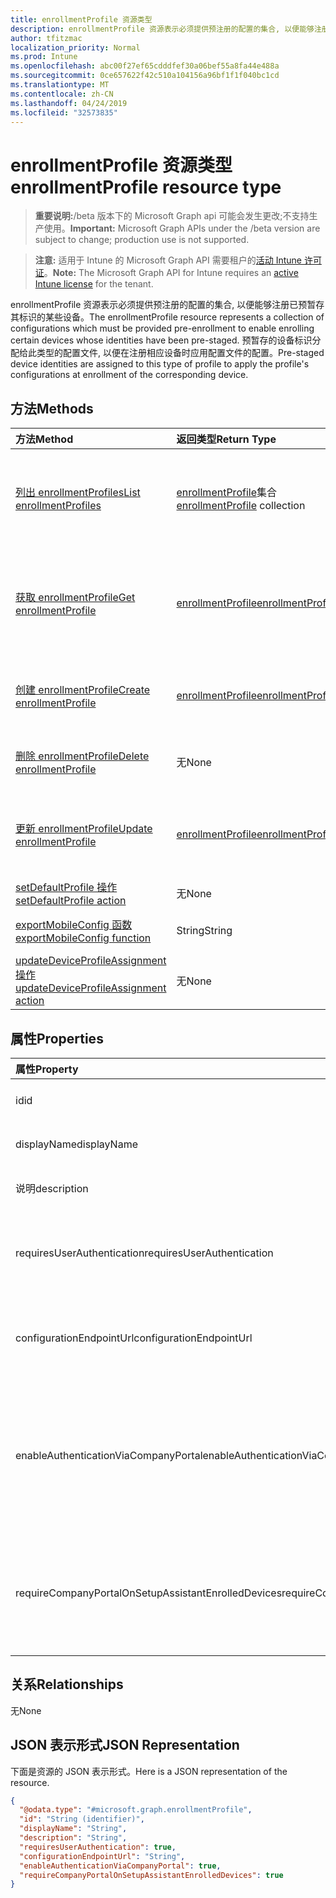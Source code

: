 ```yaml
---
title: enrollmentProfile 资源类型
description: enrollmentProfile 资源表示必须提供预注册的配置的集合, 以便能够注册已预暂存其标识的某些设备。 预暂存的设备标识分配给此类型的配置文件, 以便在注册相应设备时应用配置文件的配置。
author: tfitzmac
localization_priority: Normal
ms.prod: Intune
ms.openlocfilehash: abc00f27ef65cdddfef30a06bef55a8fa44e488a
ms.sourcegitcommit: 0ce657622f42c510a104156a96bf1f1f040bc1cd
ms.translationtype: MT
ms.contentlocale: zh-CN
ms.lasthandoff: 04/24/2019
ms.locfileid: "32573835"
---
```

# <a name="enrollmentprofile-resource-type"></a><span data-ttu-id="a9be0-104">enrollmentProfile 资源类型</span><span class="sxs-lookup"><span data-stu-id="a9be0-104">enrollmentProfile resource type</span></span>

> <span data-ttu-id="a9be0-105">**重要说明:**/beta 版本下的 Microsoft Graph api 可能会发生更改;不支持生产使用。</span><span class="sxs-lookup"><span data-stu-id="a9be0-105">**Important:** Microsoft Graph APIs under the /beta version are subject to change; production use is not supported.</span></span>

> <span data-ttu-id="a9be0-106">**注意:** 适用于 Intune 的 Microsoft Graph API 需要租户的[活动 Intune 许可证](https://go.microsoft.com/fwlink/?linkid=839381)。</span><span class="sxs-lookup"><span data-stu-id="a9be0-106">**Note:** The Microsoft Graph API for Intune requires an [active Intune license](https://go.microsoft.com/fwlink/?linkid=839381) for the tenant.</span></span>

<span data-ttu-id="a9be0-107">enrollmentProfile 资源表示必须提供预注册的配置的集合, 以便能够注册已预暂存其标识的某些设备。</span><span class="sxs-lookup"><span data-stu-id="a9be0-107">The enrollmentProfile resource represents a collection of configurations which must be provided pre-enrollment to enable enrolling certain devices whose identities have been pre-staged.</span></span> <span data-ttu-id="a9be0-108">预暂存的设备标识分配给此类型的配置文件, 以便在注册相应设备时应用配置文件的配置。</span><span class="sxs-lookup"><span data-stu-id="a9be0-108">Pre-staged device identities are assigned to this type of profile to apply the profile's configurations at enrollment of the corresponding device.</span></span>

## <a name="methods"></a><span data-ttu-id="a9be0-109">方法</span><span class="sxs-lookup"><span data-stu-id="a9be0-109">Methods</span></span>
|<span data-ttu-id="a9be0-110">方法</span><span class="sxs-lookup"><span data-stu-id="a9be0-110">Method</span></span>|<span data-ttu-id="a9be0-111">返回类型</span><span class="sxs-lookup"><span data-stu-id="a9be0-111">Return Type</span></span>|<span data-ttu-id="a9be0-112">说明</span><span class="sxs-lookup"><span data-stu-id="a9be0-112">Description</span></span>|
|:---|:---|:---|
|[<span data-ttu-id="a9be0-113">列出 enrollmentProfiles</span><span class="sxs-lookup"><span data-stu-id="a9be0-113">List enrollmentProfiles</span></span>](../api/intune-enrollment-enrollmentprofile-list.md)|<span data-ttu-id="a9be0-114">[enrollmentProfile](../resources/intune-enrollment-enrollmentprofile.md)集合</span><span class="sxs-lookup"><span data-stu-id="a9be0-114">[enrollmentProfile](../resources/intune-enrollment-enrollmentprofile.md) collection</span></span>|<span data-ttu-id="a9be0-115">列出[enrollmentProfile](../resources/intune-enrollment-enrollmentprofile.md)对象的属性和关系。</span><span class="sxs-lookup"><span data-stu-id="a9be0-115">List properties and relationships of the [enrollmentProfile](../resources/intune-enrollment-enrollmentprofile.md) objects.</span></span>|
|[<span data-ttu-id="a9be0-116">获取 enrollmentProfile</span><span class="sxs-lookup"><span data-stu-id="a9be0-116">Get enrollmentProfile</span></span>](../api/intune-enrollment-enrollmentprofile-get.md)|[<span data-ttu-id="a9be0-117">enrollmentProfile</span><span class="sxs-lookup"><span data-stu-id="a9be0-117">enrollmentProfile</span></span>](../resources/intune-enrollment-enrollmentprofile.md)|<span data-ttu-id="a9be0-118">读取[enrollmentProfile](../resources/intune-enrollment-enrollmentprofile.md)对象的属性和关系。</span><span class="sxs-lookup"><span data-stu-id="a9be0-118">Read properties and relationships of the [enrollmentProfile](../resources/intune-enrollment-enrollmentprofile.md) object.</span></span>|
|[<span data-ttu-id="a9be0-119">创建 enrollmentProfile</span><span class="sxs-lookup"><span data-stu-id="a9be0-119">Create enrollmentProfile</span></span>](../api/intune-enrollment-enrollmentprofile-create.md)|[<span data-ttu-id="a9be0-120">enrollmentProfile</span><span class="sxs-lookup"><span data-stu-id="a9be0-120">enrollmentProfile</span></span>](../resources/intune-enrollment-enrollmentprofile.md)|<span data-ttu-id="a9be0-121">创建新的[enrollmentProfile](../resources/intune-enrollment-enrollmentprofile.md)对象。</span><span class="sxs-lookup"><span data-stu-id="a9be0-121">Create a new [enrollmentProfile](../resources/intune-enrollment-enrollmentprofile.md) object.</span></span>|
|[<span data-ttu-id="a9be0-122">删除 enrollmentProfile</span><span class="sxs-lookup"><span data-stu-id="a9be0-122">Delete enrollmentProfile</span></span>](../api/intune-enrollment-enrollmentprofile-delete.md)|<span data-ttu-id="a9be0-123">无</span><span class="sxs-lookup"><span data-stu-id="a9be0-123">None</span></span>|<span data-ttu-id="a9be0-124">删除[enrollmentProfile](../resources/intune-enrollment-enrollmentprofile.md)。</span><span class="sxs-lookup"><span data-stu-id="a9be0-124">Deletes a [enrollmentProfile](../resources/intune-enrollment-enrollmentprofile.md).</span></span>|
|[<span data-ttu-id="a9be0-125">更新 enrollmentProfile</span><span class="sxs-lookup"><span data-stu-id="a9be0-125">Update enrollmentProfile</span></span>](../api/intune-enrollment-enrollmentprofile-update.md)|[<span data-ttu-id="a9be0-126">enrollmentProfile</span><span class="sxs-lookup"><span data-stu-id="a9be0-126">enrollmentProfile</span></span>](../resources/intune-enrollment-enrollmentprofile.md)|<span data-ttu-id="a9be0-127">更新[enrollmentProfile](../resources/intune-enrollment-enrollmentprofile.md)对象的属性。</span><span class="sxs-lookup"><span data-stu-id="a9be0-127">Update the properties of a [enrollmentProfile](../resources/intune-enrollment-enrollmentprofile.md) object.</span></span>|
|[<span data-ttu-id="a9be0-128">setDefaultProfile 操作</span><span class="sxs-lookup"><span data-stu-id="a9be0-128">setDefaultProfile action</span></span>](../api/intune-enrollment-enrollmentprofile-setdefaultprofile.md)|<span data-ttu-id="a9be0-129">无</span><span class="sxs-lookup"><span data-stu-id="a9be0-129">None</span></span>|<span data-ttu-id="a9be0-130">尚未记录</span><span class="sxs-lookup"><span data-stu-id="a9be0-130">Not yet documented</span></span>|
|[<span data-ttu-id="a9be0-131">exportMobileConfig 函数</span><span class="sxs-lookup"><span data-stu-id="a9be0-131">exportMobileConfig function</span></span>](../api/intune-enrollment-enrollmentprofile-exportmobileconfig.md)|<span data-ttu-id="a9be0-132">String</span><span class="sxs-lookup"><span data-stu-id="a9be0-132">String</span></span>|<span data-ttu-id="a9be0-133">导出移动配置</span><span class="sxs-lookup"><span data-stu-id="a9be0-133">Exports the mobile configuration</span></span>|
|[<span data-ttu-id="a9be0-134">updateDeviceProfileAssignment 操作</span><span class="sxs-lookup"><span data-stu-id="a9be0-134">updateDeviceProfileAssignment action</span></span>](../api/intune-enrollment-enrollmentprofile-updatedeviceprofileassignment.md)|<span data-ttu-id="a9be0-135">无</span><span class="sxs-lookup"><span data-stu-id="a9be0-135">None</span></span>|<span data-ttu-id="a9be0-136">尚未记录</span><span class="sxs-lookup"><span data-stu-id="a9be0-136">Not yet documented</span></span>|

## <a name="properties"></a><span data-ttu-id="a9be0-137">属性</span><span class="sxs-lookup"><span data-stu-id="a9be0-137">Properties</span></span>
|<span data-ttu-id="a9be0-138">属性</span><span class="sxs-lookup"><span data-stu-id="a9be0-138">Property</span></span>|<span data-ttu-id="a9be0-139">类型</span><span class="sxs-lookup"><span data-stu-id="a9be0-139">Type</span></span>|<span data-ttu-id="a9be0-140">说明</span><span class="sxs-lookup"><span data-stu-id="a9be0-140">Description</span></span>|
|:---|:---|:---|
|<span data-ttu-id="a9be0-141">id</span><span class="sxs-lookup"><span data-stu-id="a9be0-141">id</span></span>|<span data-ttu-id="a9be0-142">字符串</span><span class="sxs-lookup"><span data-stu-id="a9be0-142">String</span></span>|<span data-ttu-id="a9be0-143">对象的 GUID</span><span class="sxs-lookup"><span data-stu-id="a9be0-143">The GUID for the object</span></span>|
|<span data-ttu-id="a9be0-144">displayName</span><span class="sxs-lookup"><span data-stu-id="a9be0-144">displayName</span></span>|<span data-ttu-id="a9be0-145">String</span><span class="sxs-lookup"><span data-stu-id="a9be0-145">String</span></span>|<span data-ttu-id="a9be0-146">配置文件的名称</span><span class="sxs-lookup"><span data-stu-id="a9be0-146">Name of the profile</span></span>|
|<span data-ttu-id="a9be0-147">说明</span><span class="sxs-lookup"><span data-stu-id="a9be0-147">description</span></span>|<span data-ttu-id="a9be0-148">String</span><span class="sxs-lookup"><span data-stu-id="a9be0-148">String</span></span>|<span data-ttu-id="a9be0-149">配置文件的说明</span><span class="sxs-lookup"><span data-stu-id="a9be0-149">Description of the profile</span></span>|
|<span data-ttu-id="a9be0-150">requiresUserAuthentication</span><span class="sxs-lookup"><span data-stu-id="a9be0-150">requiresUserAuthentication</span></span>|<span data-ttu-id="a9be0-151">Boolean</span><span class="sxs-lookup"><span data-stu-id="a9be0-151">Boolean</span></span>|<span data-ttu-id="a9be0-152">指示配置文件是否需要用户身份验证</span><span class="sxs-lookup"><span data-stu-id="a9be0-152">Indicates if the profile requires user authentication</span></span>|
|<span data-ttu-id="a9be0-153">configurationEndpointUrl</span><span class="sxs-lookup"><span data-stu-id="a9be0-153">configurationEndpointUrl</span></span>|<span data-ttu-id="a9be0-154">String</span><span class="sxs-lookup"><span data-stu-id="a9be0-154">String</span></span>|<span data-ttu-id="a9be0-155">用于注册的配置终结点 url</span><span class="sxs-lookup"><span data-stu-id="a9be0-155">Configuration endpoint url to use for Enrollment</span></span>|
|<span data-ttu-id="a9be0-156">enableAuthenticationViaCompanyPortal</span><span class="sxs-lookup"><span data-stu-id="a9be0-156">enableAuthenticationViaCompanyPortal</span></span>|<span data-ttu-id="a9be0-157">Boolean</span><span class="sxs-lookup"><span data-stu-id="a9be0-157">Boolean</span></span>|<span data-ttu-id="a9be0-158">指示使用 Apple Setup 助理 (而不是公司门户) 进行身份验证。</span><span class="sxs-lookup"><span data-stu-id="a9be0-158">Indicates to authenticate with Apple Setup Assistant instead of Company Portal.</span></span>|
|<span data-ttu-id="a9be0-159">requireCompanyPortalOnSetupAssistantEnrolledDevices</span><span class="sxs-lookup"><span data-stu-id="a9be0-159">requireCompanyPortalOnSetupAssistantEnrolledDevices</span></span>|<span data-ttu-id="a9be0-160">Boolean</span><span class="sxs-lookup"><span data-stu-id="a9be0-160">Boolean</span></span>|<span data-ttu-id="a9be0-161">指示在安装助理注册设备上需要公司门户</span><span class="sxs-lookup"><span data-stu-id="a9be0-161">Indicates that Company Portal is required on setup assistant enrolled devices</span></span>|

## <a name="relationships"></a><span data-ttu-id="a9be0-162">关系</span><span class="sxs-lookup"><span data-stu-id="a9be0-162">Relationships</span></span>
<span data-ttu-id="a9be0-163">无</span><span class="sxs-lookup"><span data-stu-id="a9be0-163">None</span></span>

## <a name="json-representation"></a><span data-ttu-id="a9be0-164">JSON 表示形式</span><span class="sxs-lookup"><span data-stu-id="a9be0-164">JSON Representation</span></span>
<span data-ttu-id="a9be0-165">下面是资源的 JSON 表示形式。</span><span class="sxs-lookup"><span data-stu-id="a9be0-165">Here is a JSON representation of the resource.</span></span>
<!-- {
  "blockType": "resource",
  "keyProperty": "id",
  "@odata.type": "microsoft.graph.enrollmentProfile"
}
-->
``` json
{
  "@odata.type": "#microsoft.graph.enrollmentProfile",
  "id": "String (identifier)",
  "displayName": "String",
  "description": "String",
  "requiresUserAuthentication": true,
  "configurationEndpointUrl": "String",
  "enableAuthenticationViaCompanyPortal": true,
  "requireCompanyPortalOnSetupAssistantEnrolledDevices": true
}
```





